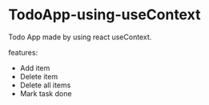 # TodoApp-using-useContext

Todo App made by using react useContext.

features:
  - Add item
  - Delete item
  - Delete all items
  - Mark task done
